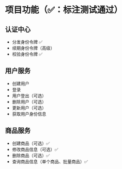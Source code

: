 # 项目功能（✅：标注测试通过）
## 认证中心
- 分发身份令牌 ✅
- 续期身份令牌（高级）
- 校验身份令牌 ✅

## 用户服务
- 创建用户 
- 登录
- 用户登出（可选）
- 删除用户（可选）
- 更新用户（可选）
- 获取用户身份信息

## 商品服务
- 创建商品（可选）✅
- 修改商品信息（可选）✅
- 删除商品（可选）✅
- 查询商品信息（单个商品、批量商品）✅

